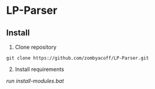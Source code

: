 # LP-Parser
 
## Install
1. Clone repository 

```git clone https://github.com/zombyacoff/LP-Parser.git```

2. Install requirements 

*run install-modules.bat*